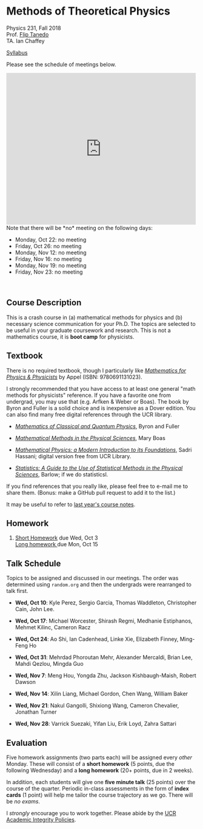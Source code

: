 # Methods of Theoretical Physics

Physics 231, Fall 2018  
Prof. [Flip Tanedo](http://physics.ucr.edu/~flip/)  
TA. Ian Chaffey

[Syllabus](https://github.com/Tanedo/Physics231-2018/blob/master/syllabus/P231_Syllabus_2018.pdf)

Please see the schedule of meetings below.
<iframe src="https://calendar.google.com/calendar/embed?mode=AGENDA&amp;height=400&amp;wkst=1&amp;bgcolor=%23FFFFFF&amp;src=ucr.edu_8a868svun2q0agsnergs8nldr4%40group.calendar.google.com&amp;color=%23853104&amp;ctz=America%2FLos_Angeles" style="border-width:0" width="500" height="400" frameborder="0" scrolling="no"></iframe>
Note that there will be *no* meeting on the following days:

* Monday, Oct 22: no meeting
* Friday, Oct 26: no meeting
* Monday, Nov 12: no meeting
* Friday, Nov 16: no meeting
* Monday, Nov 19: no meeting
* Friday, Nov 23: no meeting

<br/>

## Course Description

This is a crash course in (a) mathematical methods for physics and (b) necessary science communication for your Ph.D. The topics are selected to be useful in your graduate coursework and research. This is not a mathematics course, it is **boot camp** for physicists. 

## Textbook

There is no required textbook, though I particularly like [*Mathematics for Physics & Physicists*](https://press.princeton.edu/titles/8452.html) by Appel (ISBN: 9780691131023). 

I strongly recommended that you have access to at least one general "math methods for physicists" reference. If you have a favorite one from undergrad, you may use that (e.g. Arfken & Weber or Boas). The book by Byron and Fuller is a solid choice and is inexpensive as a Dover edition. You can also find many free digital references through the UCR library.

* [*Mathematics of Classical and Quantum Physics*](http://store.doverpublications.com/048667164x.html),  Byron and Fuller

* [*Mathematical Methods in the Physical Sciences*](http://www.wiley.com/WileyCDA/WileyTitle/productCd-EHEP000360.html),  Mary Boas 

* [*Mathematical Physics: a Modern Introduction to its Foundations*](http://scotty.ucr.edu/record=b4477256~S5), Sadri Hassani; digital version free from UCR Library.

* [*Statistics: A Guide to the Use of Statistical Methods in the Physical Sciences*](http://www.wiley.com/WileyCDA/WileyTitle/productCd-0471922951.html), Barlow; if we do statisticsl.

If you find references that you really like, please feel free to e-mail me to share them. (Bonus: make a GitHub pull request to add it to the list.)

It may be useful to refer to [last year's course notes](https://github.com/Tanedo/P231-2017).

## Homework

1. [Short Homework](https://github.com/Tanedo/Physics231-2018/blob/master/homework/P231_2018_HW1a.pdf) due Wed, Oct 3  
	[Long homework ]() due Mon, Oct 15
	
<!--2. [Short Homework]()  
	[Long homework ]()  
-->
## Talk Schedule

Topics to be assigned and discussed in our meetings. The order was determined using `random.org` and then the undergrads were rearranged to talk first.

* **Wed, Oct 10**:
Kyle Perez, 
Sergio Garcia, 
Thomas Waddleton, 
Christopher Cain, 
John Lee.

* **Wed, Oct 17**:
Michael Worcester,
Shirash Regmi,
Medhanie Estiphanos,
Mehmet Kilinc,
Cameron Racz

* **Wed, Oct 24**:
Ao Shi,
Ian Cadenhead,
Linke Xie,
Elizabeth Finney,
Ming-Feng Ho

* **Wed, Oct 31**:
Mehrdad Phoroutan Mehr,
Alexander Mercaldi,
Brian Lee,
Mahdi Qezlou,
Mingda Guo

* **Wed, Nov 7**:
Meng Hou,
Yongda Zhu,
Jackson Kishbaugh-Maish,
Robert Dawson

* **Wed, Nov 14**:
Xilin Liang,
Michael Gordon,
Chen Wang,
William Baker

* **Wed, Nov 21**:
Nakul Gangolli,
Shixiong Wang,
Cameron Chevalier,
Jonathan Turner

* **Wed, Nov 28**:
Varrick Suezaki,
Yifan Liu,
Erik Loyd,
Zahra Sattari

## Evaluation

Five homework assignments (two parts each) will be assigned every *other* Monday. These will consist of a **short homework** (5 points, due the following Wednesday) and a **long homework** (20+ points, due in 2 weeks). 

In addition, each students will give one **five minute talk** (25 points) over the course of the quarter. Periodic in-class assessments in the form of **index cards** (1 point) will help me tailor the course trajectory as we go. There will be *no exams*. 

I *strongly* encourage you to work together. Please abide by the [UCR Academic Integrity Policies](http://conduct.ucr.edu/policies/academicintegrity.html).